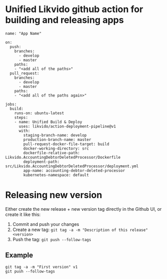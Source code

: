 # Unified Likvido github action for building and releasing apps

```
name: "App Name"

on:
  push:
    branches:
      - develop
      - master
    paths:
    - "<add all of the paths>"
  pull_request:
    branches:
      - develop
      - master
    paths:
    - "<add all of the paths again>"

jobs:
  build:
    runs-on: ubuntu-latest
    steps:
    - name: Unified Build & Deploy
      uses: likvido/action-deployment-pipeline@v1
      with:
        staging-branch-name: develop
        production-branch-name: master
        pull-request-docker-file-target: build
        docker-working-directory: src
        dockerfile-relative-path: Likvido.AccountingDebtorDeletedProcessor/Dockerfile
        deployment-path: src/Likvido.AccountingDebtorDeletedProcessor/deployment.yml
        app-name: accounting-debtor-deleted-processor
        kubernetes-namespace: default
```


# Releasing new version

Either create the new release + new version tag directly in the Github UI, or create it like this:

1. Commit and push your changes
2. Create a new tag: `git tag -a -m "Description of this release" <version>`
3. Push the tag: `git push --follow-tags`

## Example

```
git tag -a -m "First version" v1
git push --follow-tags
```